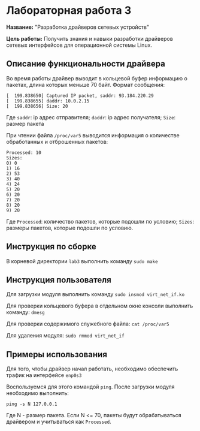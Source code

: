 # Лабораторная работа 3

**Название:** "Разработка драйверов сетевых устройств"

**Цель работы:** Получить знания и навыки разработки драйверов сетевых интерфейсов для операционной системы Linux.

## Описание функциональности драйвера

Во время работы драйвер выводит в кольцевой буфер информацию о пакетах, длина которых меньше 70 байт. Формат сообщения:

```
[  199.838650] Captured IP packet, saddr: 93.184.220.29
[  199.838655] daddr: 10.0.2.15
[  199.838656] Size: 20
```

Где `saddr`: ip адрес отправителя;
`daddr`: ip адрес получателя;
`Size`: размер пакета

При чтении файла `/proc/var5` выводится информация о количестве обработанных и отброшенных пакетов:

```
Processed: 10
Sizes:
0) 0
1) 16
2) 53
3) 40
4) 24
5) 20
6) 20
7) 20
8) 20
9) 20
```

Где `Processed`: количество пакетов, которые подошли по условию;
`Sizes`: размеры пакетов, которые подошли по условию.

## Инструкция по сборке

В корневой директории `lab3` выполнить команду `sudo make`

## Инструкция пользователя

Для загрузки модуля выполнить команду `sudo insmod virt_net_if.ko`

Для проверки кольцевого буфера в отдельном окне консоли выполнить команду: `dmesg`

Для проверки содержимого служебного файла: `cat /proc/var5`

Для удаления модуля: `sudo rmmod virt_net_if`

## Примеры использования

Для того, чтобы драйвер начал работать, необходимо обеспечить трафик на интерфейсе `enp0s3`

Воспользуемся для этого командой `ping`. После загрузки модуля необходимо выполнить:

```
ping -s N 127.0.0.1
```

Где N - размер пакета. Если N <= 70, пакеты будут обрабатываться драйвером и учитываться как `Processed`.
